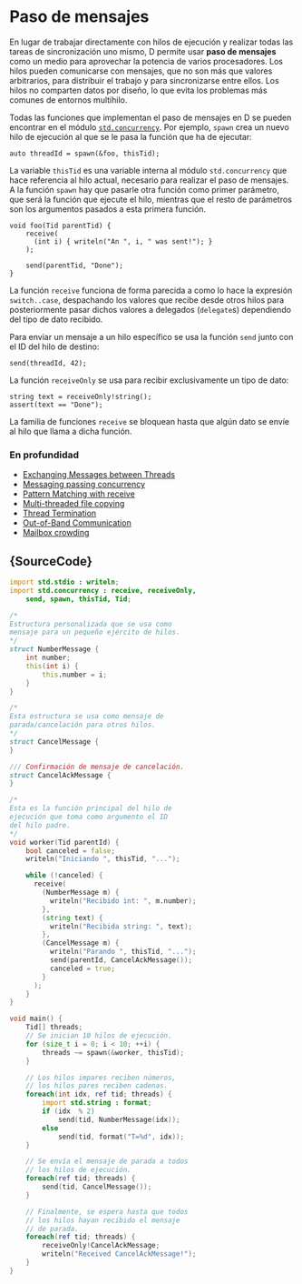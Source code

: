 # Paso de mensajes

En lugar de trabajar directamente con hilos de ejecución y realizar todas las
tareas de sincronización uno mismo, D permite usar **paso de mensajes** como
un medio para aprovechar la potencia de varios procesadores. Los hilos pueden
comunicarse con mensajes, que no son más que valores arbitrarios, para
distribuir el trabajo y para sincronizarse entre ellos. Los hilos no comparten
datos por diseño, lo que evita los problemas más comunes de entornos multihilo.

Todas las funciones que implementan el paso de mensajes en D se pueden encontrar
en el módulo [`std.concurrency`](https://dlang.org/phobos/std_concurrency.html).
Por ejemplo, `spawn` crea un nuevo hilo de ejecución al que se le pasa la
función que ha de ejecutar:

    auto threadId = spawn(&foo, thisTid);

La variable `thisTid` es una variable interna al módulo `std.concurrency` que
hace referencia al hilo actual, necesario para realizar el paso de mensajes.
A la función `spawn` hay que pasarle otra función como primer parámetro, que
será la función que ejecute el hilo, mientras que el resto de parámetros son
los argumentos pasados a esta primera función.

    void foo(Tid parentTid) {
        receive(
          (int i) { writeln("An ", i, " was sent!"); }
        );

        send(parentTid, "Done");
    }

La función `receive` funciona de forma parecida a como lo hace la expresión
`switch..case`, despachando los valores que recibe desde otros hilos para
posteriormente pasar dichos valores a delegados (`delegate`s) dependiendo
del tipo de dato recibido.

Para enviar un mensaje a un hilo específico se usa la función `send` junto con
el ID del hilo de destino:

    send(threadId, 42);

La función `receiveOnly` se usa para recibir exclusivamente un tipo de dato:

    string text = receiveOnly!string();
    assert(text == "Done");

La familia de funciones `receive` se bloquean hasta que algún dato se envíe
al hilo que llama a dicha función.

### En profundidad

- [Exchanging Messages between Threads](http://www.informit.com/articles/article.aspx?p=1609144&seqNum=5)
- [Messaging passing concurrency](http://ddili.org/ders/d.en/concurrency.html)
- [Pattern Matching with receive](http://www.informit.com/articles/article.aspx?p=1609144&seqNum=6)
- [Multi-threaded file copying](http://www.informit.com/articles/article.aspx?p=1609144&seqNum=7)
- [Thread Termination](http://www.informit.com/articles/article.aspx?p=1609144&seqNum=8)
- [Out-of-Band Communication](http://www.informit.com/articles/article.aspx?p=1609144&seqNum=9)
- [Mailbox crowding](http://www.informit.com/articles/article.aspx?p=1609144&seqNum=10)

## {SourceCode}

```d
import std.stdio : writeln;
import std.concurrency : receive, receiveOnly,
    send, spawn, thisTid, Tid;

/*
Estructura personalizada que se usa como
mensaje para un pequeño ejército de hilos.
*/
struct NumberMessage {
    int number;
    this(int i) {
        this.number = i;
    }
}

/*
Esta estructura se usa como mensaje de
parada/cancelación para otros hilos.
*/
struct CancelMessage {
}

/// Confirmación de mensaje de cancelación.
struct CancelAckMessage {
}

/*
Esta es la función principal del hilo de
ejecución que toma como argumento el ID
del hilo padre.
*/
void worker(Tid parentId) {
    bool canceled = false;
    writeln("Iniciando ", thisTid, "...");

    while (!canceled) {
      receive(
        (NumberMessage m) {
          writeln("Recibido int: ", m.number);
        },
        (string text) {
          writeln("Recibida string: ", text);
        },
        (CancelMessage m) {
          writeln("Parando ", thisTid, "...");
          send(parentId, CancelAckMessage());
          canceled = true;
        }
      );
    }
}

void main() {
    Tid[] threads;
    // Se inician 10 hilos de ejecución.
    for (size_t i = 0; i < 10; ++i) {
        threads ~= spawn(&worker, thisTid);
    }

    // Los hilos impares reciben números,
    // los hilos pares reciben cadenas.
    foreach(int idx, ref tid; threads) {
        import std.string : format;
        if (idx  % 2)
            send(tid, NumberMessage(idx));
        else
            send(tid, format("T=%d", idx));
    }

    // Se envía el mensaje de parada a todos
    // los hilos de ejecución.
    foreach(ref tid; threads) {
        send(tid, CancelMessage());
    }

    // Finalmente, se espera hasta que todos
    // los hilos hayan recibido el mensaje
    // de parada.
    foreach(ref tid; threads) {
        receiveOnly!CancelAckMessage;
        writeln("Received CancelAckMessage!");
    }
}
```
